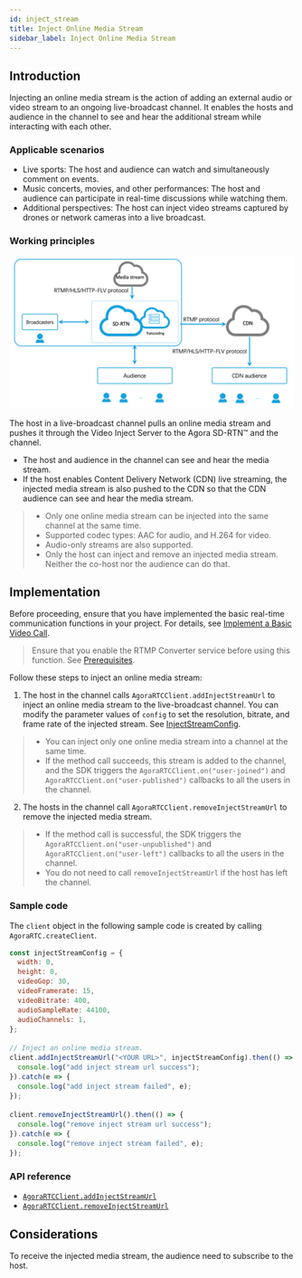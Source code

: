 ```yaml
---
id: inject_stream
title: Inject Online Media Stream
sidebar_label: Inject Online Media Stream
---
```

## Introduction
Injecting an online media stream is the action of adding an external audio or video stream to an ongoing live-broadcast channel. It enables the hosts and audience in the channel to see and hear the additional stream while interacting with each other.

### Applicable scenarios
- Live sports: The host and audience can watch and simultaneously comment on events.
- Music concerts, movies, and other performances: The host and audience can participate in real-time discussions while watching them.
- Additional perspectives: The host can inject video streams captured by drones or network cameras into a live broadcast.

### Working principles

![](assets/inject-online-media-stream-en.png)

The host in a live-broadcast channel pulls an online media stream and pushes it through the Video Inject Server to the Agora SD-RTN™ and the channel.

- The host and audience in the channel can see and hear the media stream.
- If the host enables Content Delivery Network (CDN) live streaming, the injected media stream is also pushed to the CDN so that the CDN audience can see and hear the media stream.

> - Only one online media stream can be injected into the same channel at the same time.
> - Supported codec types: AAC for audio, and H.264 for video.
> - Audio-only streams are also supported.
> - Only the host can inject and remove an injected media stream. Neither the co-host nor the audience can do that.

## Implementation

Before proceeding, ensure that you have implemented the basic real-time communication functions in your project. For details, see [Implement a Basic Video Call](basic_call.md).

> Ensure that you enable the RTMP Converter service before using this function. See [Prerequisites](cdn_streaming.md#prerequisites).

Follow these steps to inject an online media stream:
1. The host in the channel calls `AgoraRTCClient.addInjectStreamUrl` to inject an online media stream to the live-broadcast channel. You can modify the parameter values of `config` to set the resolution, bitrate, and frame rate of the injected stream. See [InjectStreamConfig](/api/en/interfaces/injectstreamconfig.html).

> - You can inject only one online media stream into a channel at the same time.
> - If the method call succeeds, this stream is added to the channel, and the SDK triggers the `AgoraRTCClient.on("user-joined")` and `AgoraRTCClient.on("user-published")` callbacks to all the users in the channel.

2. The hosts in the channel call `AgoraRTCClient.removeInjectStreamUrl` to remove the injected media stream.

> - If the method call is successful, the SDK triggers the `AgoraRTCClient.on("user-unpublished")` and `AgoraRTCClient.on("user-left")` callbacks to all the users in the channel.
> - You do not need to call `removeInjectStreamUrl` if the host has left the channel.

### Sample code
The `client` object in the following sample code is created by calling `AgoraRTC.createClient`.

```js
const injectStreamConfig = {
  width: 0,
  height: 0,
  videoGop: 30,
  videoFramerate: 15,
  videoBitrate: 400,
  audioSampleRate: 44100,
  audioChannels: 1,
};

// Inject an online media stream.
client.addInjectStreamUrl("<YOUR URL>", injectStreamConfig).then(() => {
  console.log("add inject stream url success");
}).catch(e => {
  console.log("add inject stream failed", e);
});

client.removeInjectStreamUrl().then(() => {
  console.log("remove inject stream url success");
}).catch(e => {
  console.log("remove inject stream failed", e);
});
```

### API reference
- [`AgoraRTCClient.addInjectStreamUrl`](/api/en/interfaces/iagorartcclient.html#addinjectstreamurl)
- [`AgoraRTCClient.removeInjectStreamUrl`](/api/en/interfaces/iagorartcclient.html#removeinjectstreamurl)

## Considerations
To receive the injected media stream, the audience need to subscribe to the host.